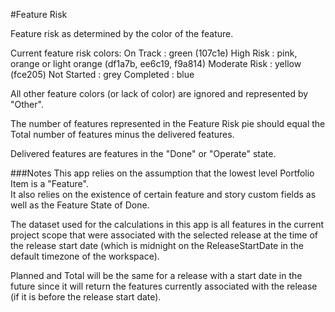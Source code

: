 #Feature Risk

Feature risk as determined by the color of the feature.  

Current feature risk colors:
        On Track      :  green (107c1e)
        High Risk     :  pink, orange or light orange (df1a7b, ee6c19, f9a814)
        Moderate Risk :  yellow (fce205)
        Not Started   :  grey
        Completed     :  blue

All other feature colors (or lack of color) are ignored and represented by "Other".  

The number of features represented in the Feature Risk pie should equal the Total number of features minus the delivered features.

Delivered features are features in the "Done" or "Operate" state.  

###Notes
This app relies on the assumption that the lowest level Portfolio Item is a "Feature".  
It also relies on the existence of certain feature and story custom fields as well as the Feature State of Done.  

The dataset used for the calculations in this app is all features in the current project scope that were associated with the selected release at the time of the release start date (which is midnight on the ReleaseStartDate in the default timezone of the workspace).

Planned and Total will be the same for a release with a start date in the future since it will return the features currently associated with the release (if it is before the release start date).
